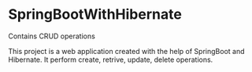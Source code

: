 # SpringBootWithHibernate
Contains CRUD operations

This project is a web application created with the help of SpringBoot and Hibernate. 
It perform create, retrive, update, delete operations.
